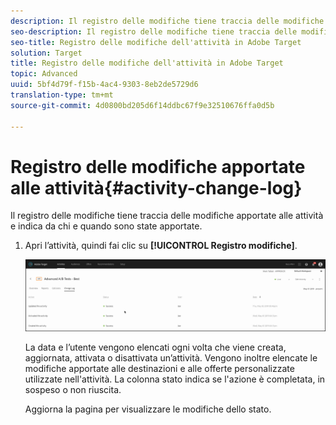 ```yaml
---
description: Il registro delle modifiche tiene traccia delle modifiche apportate alle attività e indica da chi e quando sono state apportate.
seo-description: Il registro delle modifiche tiene traccia delle modifiche apportate alle attività e indica da chi e quando sono state apportate.
seo-title: Registro delle modifiche dell'attività in Adobe Target
solution: Target
title: Registro delle modifiche dell'attività in Adobe Target
topic: Advanced
uuid: 5bf4d79f-f15b-4ac4-9303-8eb2de5729d6
translation-type: tm+mt
source-git-commit: 4d0800bd205d6f14ddbc67f9e32510676ffa0d5b

---
```



# Registro delle modifiche apportate alle attività{#activity-change-log}

Il registro delle modifiche tiene traccia delle modifiche apportate alle attività e indica da chi e quando sono state apportate.

1. Apri l’attività, quindi fai clic su **[!UICONTROL Registro modifiche]**.

   ![Registro delle modifiche apportate alle attività](/help/c-activities/assets/change_log.png)

   La data e l’utente vengono elencati ogni volta che viene creata, aggiornata, attivata o disattivata un’attività. Vengono inoltre elencate le modifiche apportate alle destinazioni e alle offerte personalizzate utilizzate nell'attività. La colonna stato indica se l'azione è completata, in sospeso o non riuscita.

   Aggiorna la pagina per visualizzare le modifiche dello stato.
